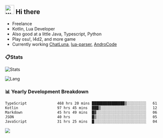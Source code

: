 ## <img alt="wave" src="https://raw.githubusercontent.com/MartinHeinz/MartinHeinz/master/wave.gif" width="30px"> Hi there

- Freelance
- Kotlin, Lua Developer
- Also good at a little Java, Typescript, Python
- Play osu!, l4d2, and more game
- Currently working [ChatLuna](https://github.com/ChatLunaLab), [lua-parser](https://github.com/dingyi222666/lua-parser), [AndroCode](https://github.com/dingyi222666/AndroCode)

### 📋Stats

![Stats](https://github-readme-stats.vercel.app/api?username=dingyi222666&show_icons=true&icon_color=47A69E&title_color=47A69E&count_private=true)    

![Lang](https://github-readme-stats.vercel.app/api/top-langs/?username=dingyi222666&layout=compact&title_color=47A69E&hide=html,css,c,c%2B%2B)   


### 📊 Yearly Development Breakdown

<!--START_SECTION:waka-->

```txt
TypeScript              468 hrs 20 mins ███████████████▒░░░░░░░░░   61.81 %
Kotlin                  97 hrs 45 mins  ███▒░░░░░░░░░░░░░░░░░░░░░   12.90 %
Markdown                45 hrs 49 mins  █▓░░░░░░░░░░░░░░░░░░░░░░░   06.05 %
JSON                    40 hrs          █▒░░░░░░░░░░░░░░░░░░░░░░░   05.28 %
JavaScript              31 hrs 25 mins  █░░░░░░░░░░░░░░░░░░░░░░░░   04.15 %
```

<!--END_SECTION:waka-->

![](https://komarev.com/ghpvc/?username=dingyi222666)

